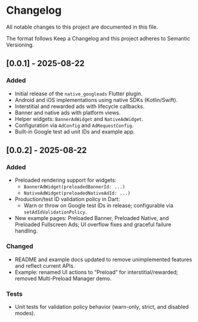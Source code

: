 # Changelog

All notable changes to this project are documented in this file.

The format follows Keep a Changelog and this project adheres to Semantic Versioning.

## [0.0.1] - 2025-08-22

### Added
- Initial release of the `native_googleads` Flutter plugin.
- Android and iOS implementations using native SDKs (Kotlin/Swift).
- Interstitial and rewarded ads with lifecycle callbacks.
- Banner and native ads with platform views.
- Helper widgets: `BannerAdWidget` and `NativeAdWidget`.
- Configuration via `AdConfig` and `AdRequestConfig`.
- Built-in Google test ad unit IDs and example app.
## [0.0.2] - 2025-08-22

### Added
- Preloaded rendering support for widgets:
  - `BannerAdWidget(preloadedBannerId: ...)`
  - `NativeAdWidget(preloadedNativeAdId: ...)`
- Production/test ID validation policy in Dart:
  - Warn or throw on Google test IDs in release; configurable via `setAdIdValidationPolicy`.
- New example pages: Preloaded Banner, Preloaded Native, and Preloaded Fullscreen Ads; UI overflow fixes and graceful failure handling.

### Changed
- README and example docs updated to remove unimplemented features and reflect current APIs.
- Example: renamed UI actions to “Preload” for interstitial/rewarded; removed Multi-Preload Manager demo.

### Tests
- Unit tests for validation policy behavior (warn-only, strict, and disabled modes).
